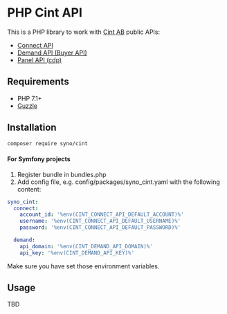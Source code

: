 # PHP Cint API

This is a PHP library to work with [Cint AB](https://www.cint.com)
 public APIs:

* [Connect API](https://cint-connect-api.readme.io/)
* [Demand API (Buyer API)](https://cint-demand-api.readme.io/)
* [Panel API (cdp)](https://cint-panel-api-cdp.readme.io/)

## Requirements

* PHP 7.1+
* [Guzzle](http://guzzlephp.org)

## Installation

```bash 
composer require syno/cint
```

#### For Symfony projects

1. Register bundle in bundles.php
2. Add config file, e.g. config/packages/syno_cint.yaml with the following content:

```yaml
syno_cint:
  connect:
    account_id: '%env(CINT_CONNECT_API_DEFAULT_ACCOUNT)%'
    username: '%env(CINT_CONNECT_API_DEFAULT_USERNAME)%'
    password: '%env(CINT_CONNECT_API_DEFAULT_PASSWORD)%'

  demand:
    api_domain: '%env(CINT_DEMAND_API_DOMAIN)%'
    api_key: '%env(CINT_DEMAND_API_KEY)%'
```

Make sure you have set those environment variables. 

## Usage

TBD

